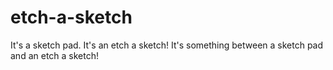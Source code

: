 # etch-a-sketch
It's a sketch pad. 
It's an etch a sketch! 
It's something between a sketch pad and an etch a sketch!